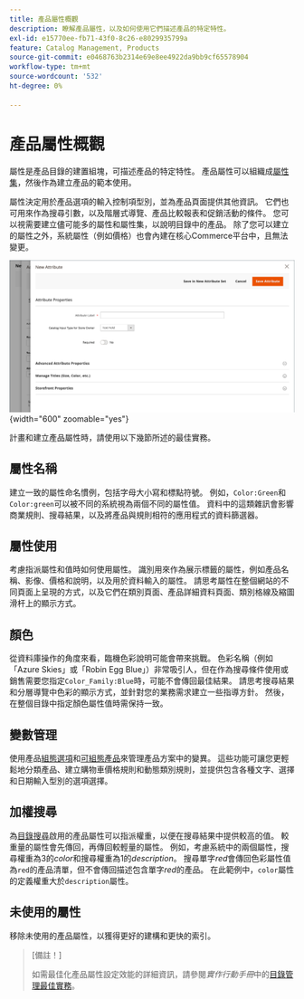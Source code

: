```yaml
---
title: 產品屬性概觀
description: 瞭解產品屬性，以及如何使用它們描述產品的特定特性。
exl-id: e15770ee-fb71-43f0-8c26-e8029935799a
feature: Catalog Management, Products
source-git-commit: e0468763b2314e69e8ee4922da9bb9cf65578904
workflow-type: tm+mt
source-wordcount: '532'
ht-degree: 0%

---
```


# 產品屬性概觀

屬性是產品目錄的建置組塊，可描述產品的特定特性。 產品屬性可以組織成[屬性集](attribute-sets.md)，然後作為建立產品的範本使用。

屬性決定用於產品選項的輸入控制項型別，並為產品頁面提供其他資訊。 它們也可用來作為搜尋引數，以及階層式導覽、產品比較報表和促銷活動的條件。 您可以視需要建立儘可能多的屬性和屬性集，以說明目錄中的產品。 除了您可以建立的屬性之外，系統屬性（例如價格）也會內建在核心Commerce平台中，且無法變更。

![編輯產品時建立新屬性](./assets/product-attribute-add-new.png){width="600" zoomable="yes"}

計畫和建立產品屬性時，請使用以下幾節所述的最佳實務。

## 屬性名稱

建立一致的屬性命名慣例，包括字母大小寫和標點符號。 例如，`Color:Green`和`Color:green`可以被不同的系統視為兩個不同的屬性值。 資料中的這類雜訊會影響商業規則、搜尋結果，以及將產品與規則相符的應用程式的資料篩選器。

## 屬性使用

考慮指派屬性和值時如何使用屬性。 識別用來作為展示標籤的屬性，例如產品名稱、影像、價格和說明，以及用於資料輸入的屬性。 請思考屬性在整個網站的不同頁面上呈現的方式，以及它們在類別頁面、產品詳細資料頁面、類別格線及縮圖滑杆上的顯示方式。

## 顏色

從資料庫操作的角度來看，臨機色彩說明可能會帶來挑戰。 色彩名稱（例如「Azure Skies」或「Robin Egg Blue」）非常吸引人，但在作為搜尋條件使用或銷售需要您指定`Color_Family:Blue`時，可能不會傳回最佳結果。 請思考搜尋結果和分層導覽中色彩的顯示方式，並針對您的業務需求建立一些指導方針。 然後，在整個目錄中指定顏色屬性值時需保持一致。

## 變數管理

使用產品[組態選項](product-configurations.md)和[可組態產品](product-create-configurable.md)來管理產品方案中的變異。 這些功能可讓您更輕鬆地分類產品、建立購物車價格規則和動態類別規則，並提供包含各種文字、選擇和日期輸入型別的選項選擇。

## 加權搜尋

為[目錄搜尋](search.md)啟用的產品屬性可以指派權重，以便在搜尋結果中提供較高的值。 較重量的屬性會先傳回，再傳回較輕量的屬性。 例如，考慮系統中的兩個屬性，搜尋權重為3的&#x200B;_color_&#x200B;和搜尋權重為1的&#x200B;_description_。 搜尋單字&#x200B;_red_&#x200B;會傳回色彩屬性值為`red`的產品清單，但不會傳回描述包含單字&#x200B;_red_&#x200B;的產品。 在此範例中，`color`屬性的定義權重大於`description`屬性。

## 未使用的屬性

移除未使用的產品屬性，以獲得更好的建構和更快的索引。


>[備註！]
>
>如需最佳化產品屬性設定效能的詳細資訊，請參閱&#x200B;_實作行動手冊_&#x200B;中的[目錄管理最佳實務](https://experienceleague.adobe.com/en/docs/commerce-operations/implementation-playbook/best-practices/planning/catalog-management#product-attributes)。
